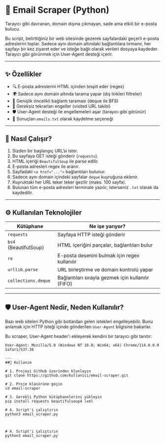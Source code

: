 # 📧 Email Scraper (Python)  
Tarayıcı gibi davranan, domain dışına çıkmayan, sade ama etkili bir e-posta bulucu.

Bu script, belirttiğiniz bir web sitesinde gezerek sayfalardaki geçerli e-posta adreslerini toplar. Sadece aynı domain altındaki bağlantılara tırmanır, her sayfayı bir kez ziyaret eder ve isteğe bağlı olarak verileri dosyaya kaydeder. Tarayıcı gibi görünmek için User-Agent desteği içerir.

---

## ✨ Özellikler

- 🔍 E-posta adreslerini HTML içinden tespit eder (regex)
- 🌍 Sadece aynı domain altında tarama yapar (dış linkleri filtreler)
- 🧭 Genişlik öncelikli bağlantı taraması (deque ile BFS)
- 🧠 Gereksiz tekrarları engeller (visited URL takibi)
- 🛡️ User-Agent desteği ile engellemeleri aşar (tarayıcı gibi görünür)
- 💾 Sonuçları `emails.txt` olarak kaydetme seçeneği

---

## 🧠 Nasıl Çalışır?

1. Sizden bir başlangıç URL’si ister.  
2. Bu sayfaya GET isteği gönderir (`requests`).
3. HTML içeriği `BeautifulSoup` ile parse edilir.
4. E-posta adresleri regex ile aranır.
5. Sayfadaki `<a href="...">` bağlantıları bulunur.
6. Sadece aynı domain içindeki sayfalar `deque` kuyruğuna eklenir.
7. Kuyruktaki her URL teker teker gezilir (maks. 100 sayfa).
8. Bulunan tüm e-posta adresleri terminale yazılır, isterseniz `.txt` olarak da kaydedilir.

---

## ⚙️ Kullanılan Teknolojiler

| Kütüphane      | Ne işe yarıyor?                               |
|----------------|------------------------------------------------|
| `requests`     | Sayfaya HTTP isteği gönderir                   |
| `bs4` (BeautifulSoup) | HTML içeriğini parçalar, bağlantıları bulur  |
| `re`           | E-posta desenini bulmak için regex kullanılır |
| `urllib.parse` | URL birleştirme ve domain kontrolü yapar       |
| `collections.deque` | Bağlantıları sırayla gezmek için kullanılır (FIFO) |

---

## 🛡️ User-Agent Nedir, Neden Kullanılır?

Bazı web siteleri Python gibi botlardan gelen istekleri engelleyebilir. Bunu anlamak için HTTP isteği içinde gönderilen `User-Agent` bilgisine bakarlar.

Bu scraper, User-Agent header’ı ekleyerek kendini bir tarayıcı gibi tanıtır:

```http
User-Agent: Mozilla/5.0 (Windows NT 10.0; Win64; x64) Chrome/114.0.0.0 Safari/537.36

---
##🚀 Kullanım

# 1. Projeyi GitHub üzerinden klonlayın
git clone https://github.com/kullanici/email-scraper.git

# 2. Proje klasörüne geçin
cd email-scraper

# 3. Gerekli Python kütüphanelerini yükleyin
pip install requests beautifulsoup4 lxml

# 4. Script'i çalıştırın
python3 email_scraper.py



# 4. Script'i çalıştırın
python3 email_scraper.py
